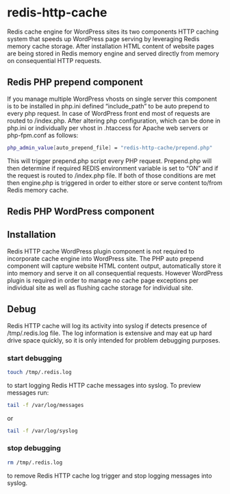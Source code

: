 # redis-http-cache
Redis cache engine for WordPress sites its two components HTTP caching system that speeds up WordPress page serving by leveraging Redis memory cache storage.
After installation HTML content of website pages are being stored in Redis memory engine and served directly from memory on consequential HTTP requests. 

## Redis PHP prepend component
If you manage multiple WordPress vhosts on single server this component is to be installed in php.ini defined “include_path” to be auto prepend to every php request. In case of WordPress front end most of requests are routed to /index.php.
After altering php configuration, which can be done in php.ini or individually per vhost in .htaccess for Apache web servers or php-fpm.conf as follows: 

```bash
php_admin_value[auto_prepend_file] = "redis-http-cache/prepend.php"
```

This will trigger prepend.php script every PHP request. Prepend.php will then determine if required REDIS environment variable is set to “ON” and if the request is routed to /index.php file. If both of those conditions are met then engine.php is triggered in order to either store or serve content to/from Redis memory cache. 

## Redis PHP WordPress component


## Installation
Redis HTTP cache WordPress plugin component is not required to incorporate cache engine into WordPress site. The PHP auto prepend component will capture website HTML content output, automatically store it into memory and serve it on all consequential requests.
However WordPress plugin is required in order to manage no cache page exceptions per individual site as well as flushing cache storage for individual site.

## Debug
Redis HTTP cache will log its activity into syslog if detects presence of /tmp/.redis.log file. The log information is extensive and may eat up hard drive space quickly, so it is only intended for problem debugging purposes.

### start debugging 
```bash
touch /tmp/.redis.log 
```

to start logging Redis HTTP cache messages into syslog. To preview messages run:

```bash
tail -f /var/log/messages 
```

or 

```bash
tail -f /var/log/syslog
```

### stop debugging 
```bash
rm /tmp/.redis.log 
```

to remove Redis HTTP cache log trigger and stop logging messages into syslog. 

